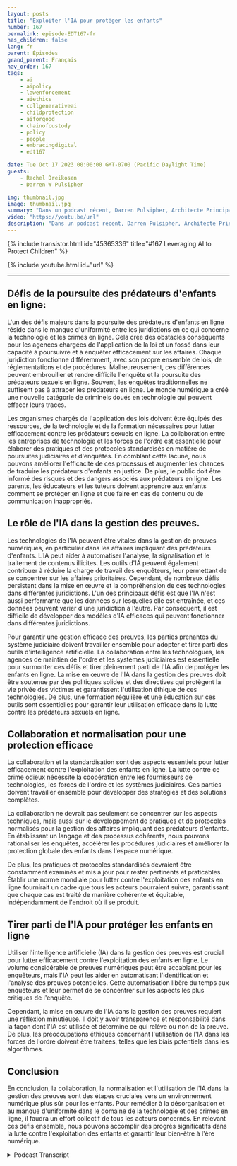 ```yaml
---
layout: posts
title: "Exploiter l'IA pour protéger les enfants"
number: 167
permalink: episode-EDT167-fr
has_children: false
lang: fr
parent: Épisodes
grand_parent: Français
nav_order: 167
tags:
    - ai
    - aipolicy
    - lawenforcement
    - aiethics
    - collgenerativeai
    - childprotection
    - aiforgood
    - chainofcustody
    - policy
    - people
    - embracingdigital
    - edt167

date: Tue Oct 17 2023 00:00:00 GMT-0700 (Pacific Daylight Time)
guests:
    - Rachel Dreikosen
    - Darren W Pulsipher

img: thumbnail.jpg
image: thumbnail.jpg
summary: "Dans un podcast récent, Darren Pulsipher, Architecte Principal des Solutions du Secteur Public chez Intel, a accueilli Rachel Driekosen, Directrice Technique chez Intel, pour discuter de l'utilisation de l'IA dans la protection des enfants en ligne. L'épisode aborde les défis liés aux poursuites et à la découverte des prédateurs d'enfants, le rôle de l'IA dans la gestion des preuves, ainsi que l'importance de la collaboration et des pratiques standardisées."
video: "https://youtu.be/url"
description: "Dans un podcast récent, Darren Pulsipher, Architecte Principal des Solutions du Secteur Public chez Intel, a accueilli Rachel Driekosen, Directrice Technique chez Intel, pour discuter de l'utilisation de l'IA dans la protection des enfants en ligne. L'épisode aborde les défis liés aux poursuites et à la découverte des prédateurs d'enfants, le rôle de l'IA dans la gestion des preuves, ainsi que l'importance de la collaboration et des pratiques standardisées."
---
```


<div>
{% include transistor.html id="45365336" title="#167 Leveraging AI to Protect Children" %}

{% include youtube.html id="url" %}
</div>

---

## Défis de la poursuite des prédateurs d'enfants en ligne:

L'un des défis majeurs dans la poursuite des prédateurs d'enfants en ligne réside dans le manque d'uniformité entre les juridictions en ce qui concerne la technologie et les crimes en ligne. Cela crée des obstacles conséquents pour les agences chargées de l'application de la loi et un fossé dans leur capacité à poursuivre et à enquêter efficacement sur les affaires. Chaque juridiction fonctionne différemment, avec son propre ensemble de lois, de réglementations et de procédures. Malheureusement, ces différences peuvent embrouiller et rendre difficile l'enquête et la poursuite des prédateurs sexuels en ligne. Souvent, les enquêtes traditionnelles ne suffisent pas à attraper les prédateurs en ligne. Le monde numérique a créé une nouvelle catégorie de criminels doués en technologie qui peuvent effacer leurs traces.

Les organismes chargés de l'application des lois doivent être équipés des ressources, de la technologie et de la formation nécessaires pour lutter efficacement contre les prédateurs sexuels en ligne. La collaboration entre les entreprises de technologie et les forces de l'ordre est essentielle pour élaborer des pratiques et des protocoles standardisés en matière de poursuites judiciaires et d'enquêtes. En comblant cette lacune, nous pouvons améliorer l'efficacité de ces processus et augmenter les chances de traduire les prédateurs d'enfants en justice. De plus, le public doit être informé des risques et des dangers associés aux prédateurs en ligne. Les parents, les éducateurs et les tuteurs doivent apprendre aux enfants comment se protéger en ligne et que faire en cas de contenu ou de communication inappropriés.

## Le rôle de l'IA dans la gestion des preuves.

Les technologies de l'IA peuvent être vitales dans la gestion de preuves numériques, en particulier dans les affaires impliquant des prédateurs d'enfants. L'IA peut aider à automatiser l'analyse, la signalisation et le traitement de contenus illicites. Les outils d'IA peuvent également contribuer à réduire la charge de travail des enquêteurs, leur permettant de se concentrer sur les affaires prioritaires. Cependant, de nombreux défis persistent dans la mise en œuvre et la compréhension de ces technologies dans différentes juridictions. L'un des principaux défis est que l'IA n'est aussi performante que les données sur lesquelles elle est entraînée, et ces données peuvent varier d'une juridiction à l'autre. Par conséquent, il est difficile de développer des modèles d'IA efficaces qui peuvent fonctionner dans différentes juridictions.

Pour garantir une gestion efficace des preuves, les parties prenantes du système judiciaire doivent travailler ensemble pour adopter et tirer parti des outils d'intelligence artificielle. La collaboration entre les technologues, les agences de maintien de l'ordre et les systèmes judiciaires est essentielle pour surmonter ces défis et tirer pleinement parti de l'IA afin de protéger les enfants en ligne. La mise en œuvre de l'IA dans la gestion des preuves doit être soutenue par des politiques solides et des directives qui protègent la vie privée des victimes et garantissent l'utilisation éthique de ces technologies. De plus, une formation régulière et une éducation sur ces outils sont essentielles pour garantir leur utilisation efficace dans la lutte contre les prédateurs sexuels en ligne.

## Collaboration et normalisation pour une protection efficace

La collaboration et la standardisation sont des aspects essentiels pour lutter efficacement contre l'exploitation des enfants en ligne. La lutte contre ce crime odieux nécessite la coopération entre les fournisseurs de technologies, les forces de l'ordre et les systèmes judiciaires. Ces parties doivent travailler ensemble pour développer des stratégies et des solutions complètes.

La collaboration ne devrait pas seulement se concentrer sur les aspects techniques, mais aussi sur le développement de pratiques et de protocoles normalisés pour la gestion des affaires impliquant des prédateurs d'enfants. En établissant un langage et des processus cohérents, nous pouvons rationaliser les enquêtes, accélérer les procédures judiciaires et améliorer la protection globale des enfants dans l'espace numérique.

De plus, les pratiques et protocoles standardisés devraient être constamment examinés et mis à jour pour rester pertinents et praticables. Établir une norme mondiale pour lutter contre l'exploitation des enfants en ligne fournirait un cadre que tous les acteurs pourraient suivre, garantissant que chaque cas est traité de manière cohérente et équitable, indépendamment de l'endroit où il se produit.

## Tirer parti de l'IA pour protéger les enfants en ligne

Utiliser l'intelligence artificielle (IA) dans la gestion des preuves est crucial pour lutter efficacement contre l'exploitation des enfants en ligne. Le volume considérable de preuves numériques peut être accablant pour les enquêteurs, mais l'IA peut les aider en automatisant l'identification et l'analyse des preuves potentielles. Cette automatisation libère du temps aux enquêteurs et leur permet de se concentrer sur les aspects les plus critiques de l'enquête.

Cependant, la mise en œuvre de l'IA dans la gestion des preuves requiert une réflexion minutieuse. Il doit y avoir transparence et responsabilité dans la façon dont l'IA est utilisée et détermine ce qui relève ou non de la preuve. De plus, les préoccupations éthiques concernant l'utilisation de l'IA dans les forces de l'ordre doivent être traitées, telles que les biais potentiels dans les algorithmes.

## Conclusion

En conclusion, la collaboration, la normalisation et l'utilisation de l'IA dans la gestion des preuves sont des étapes cruciales vers un environnement numérique plus sûr pour les enfants. Pour remédier à la désorganisation et au manque d'uniformité dans le domaine de la technologie et des crimes en ligne, il faudra un effort collectif de tous les acteurs concernés. En relevant ces défis ensemble, nous pouvons accomplir des progrès significatifs dans la lutte contre l'exploitation des enfants et garantir leur bien-être à l'ère numérique.



<details>
<summary> Podcast Transcript </summary>

<p></p>

</details>
